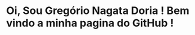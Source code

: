 # Oi, Sou Gregório Nagata Doria ! Bem vindo a minha pagina do GitHub !

<img src="crowdfund.png" alt="">
